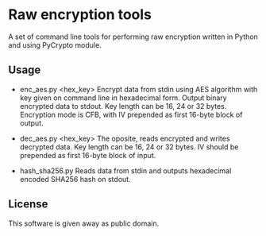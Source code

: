 Raw encryption tools
====================

A set of command line tools for performing raw encryption written in Python
and using PyCrypto module.

Usage
-----

* enc_aes.py <hex_key>
  Encrypt data from stdin using AES algorithm with key given on command line
  in hexadecimal form.
  Output binary encrypted data to stdout.
  Key length can be 16, 24 or 32 bytes.
  Encryption mode is CFB, with IV prepended as first 16-byte block of output.

* dec_aes.py <hex_key>
  The oposite, reads encrypted and writes decrypted data.
  Key length can be 16, 24 or 32 bytes.
  IV should be prepended as first 16-byte block of input.

* hash_sha256.py
  Reads data from stdin and outputs hexadecimal encoded SHA256 hash on stdout.

License
-------

This software is given away as public domain.

